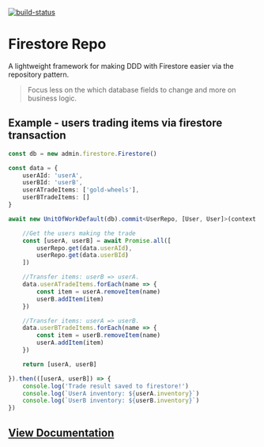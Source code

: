 <p dir="auto">
  <a target="_blank" rel="noopener noreferrer" href="https://app.travis-ci.com/ChrisForeman/firestore-repo">
    <img alt="build-status" src="https://app.travis-ci.com/ChrisForeman/firestore-repo.svg?branch=main"/>
  </a>
</p>

# Firestore Repo

A lightweight framework for making DDD with Firestore easier via the repository pattern. 
> Focus less on the which database fields to change and more on business logic.

## Example - users trading items via firestore transaction

```typescript
const db = new admin.firestore.Firestore()

const data = {
    userAId: 'userA',
    userBId: 'userB',
    userATradeItems: ['gold-wheels'],
    userBTradeItems: []
}

await new UnitOfWorkDefault(db).commit<UserRepo, [User, User]>(context => new UserRepo(context), async userRepo => {

    //Get the users making the trade
    const [userA, userB] = await Promise.all([
        userRepo.get(data.userAId),
        userRepo.get(data.userBId)
    ])

    //Transfer items: userB => userA.
    data.userATradeItems.forEach(name => {
        const item = userA.removeItem(name)
        userB.addItem(item)
    })

    //Transfer items: userA => userB.
    data.userBTradeItems.forEach(name => {
        const item = userB.removeItem(name)
        userA.addItem(item)
    })

    return [userA, userB]

}).then(([userA, userB]) => {
    console.log('Trade result saved to firestore!')
    console.log(`UserA inventory: ${userA.inventory}`)
    console.log(`UserB inventory: ${userB.inventory}`)
})
```


## [View Documentation](https://github.com/ChrisForeman/firestore-repo/blob/main/docs.md)